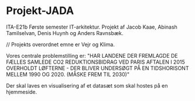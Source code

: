 # Projekt-JADA
ITA-E21b Første semester IT-arkitektur.
Projekt af Jacob Kaae, Abinash Tamilselvan, Denis Huynh og Anders Ravnsbæk.

// Projekts overordnet emne er Vejr og Klima.

Vores centrale problemstilling er:
                                      "HAR LANDENE DER FREMLAGDE DE FÆLLES SAMLEDE CO2 REDUKTIONSBIDRAG VED PARIS AFTALEN I 2015
                                      OVERHOLDT LØFTERNE - DER BLIVER UNDERSØGT PÅ EN TIDSHORISONT MELLEM 1990 OG 2020. (MÅSKE  FREM TIL 2030)"

Der skal laves en visualisering af et datasæt som skal hostes på en hjemmeside. 
